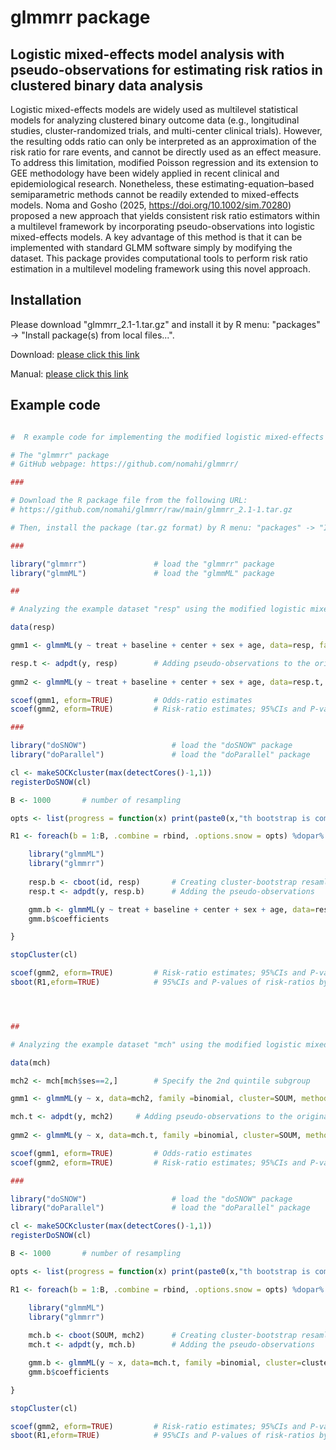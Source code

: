 
# glmmrr package


## Logistic mixed-effects model analysis with pseudo-observations for estimating risk ratios in clustered binary data analysis

Logistic mixed-effects models are widely used as multilevel statistical models for analyzing clustered binary outcome data (e.g., longitudinal studies, cluster-randomized trials, and multi-center clinical trials). However, the resulting odds ratio can only be interpreted as an approximation of the risk ratio for rare events, and cannot be directly used as an effect measure. To address this limitation, modified Poisson regression and its extension to GEE methodology have been widely applied in recent clinical and epidemiological research. Nonetheless, these estimating-equation–based semiparametric methods cannot be readily extended to mixed-effects models. Noma and Gosho (2025, https://doi.org/10.1002/sim.70280) proposed a new approach that yields consistent risk ratio estimators within a multilevel framework by incorporating pseudo-observations into logistic mixed-effects models. A key advantage of this method is that it can be implemented with standard GLMM software simply by modifying the dataset. This package provides computational tools to perform risk ratio estimation in a multilevel modeling framework using this novel approach.



## Installation

Please download "glmmrr_2.1-1.tar.gz" and install it by R menu: "packages" -> "Install package(s) from local files...".

Download: [please click this link](https://github.com/nomahi/glmmrr/raw/main/glmmrr_2.1-1.tar.gz)

Manual: [please click this link](https://github.com/nomahi/glmmrr/raw/main/glmmrr_2.1-1.pdf)




## Example code

```r

#  R example code for implementing the modified logistic mixed-effects model analysis

# The "glmmrr" package
# GitHub webpage: https://github.com/nomahi/glmmrr/

###

# Download the R package file from the following URL:
# https://github.com/nomahi/glmmrr/raw/main/glmmrr_2.1-1.tar.gz

# Then, install the package (tar.gz format) by R menu: "packages" -> "Install package(s) from local files...".

###

library("glmmrr")				# load the "glmmrr" package
library("glmmML")				# load the "glmmML" package

##

# Analyzing the example dataset "resp" using the modified logistic mixed-effects model analysis

data(resp)

gmm1 <- glmmML(y ~ treat + baseline + center + sex + age, data=resp, family =binomial, cluster=id, method="ghq")		# Ordinary logistic mixed model analysis

resp.t <- adpdt(y, resp)		# Adding pseudo-observations to the original dataset
	
gmm2 <- glmmML(y ~ treat + baseline + center + sex + age, data=resp.t, family =binomial, cluster=id, method="ghq")		# Modified logistic mixed model analysis with pseudo-observations

scoef(gmm1, eform=TRUE)			# Odds-ratio estimates
scoef(gmm2, eform=TRUE)			# Risk-ratio estimates; 95%CIs and P-values are incorrect (based on the naive model variances)

###

library("doSNOW")					# load the "doSNOW" package
library("doParallel")				# load the "doParallel" package

cl <- makeSOCKcluster(max(detectCores()-1,1))
registerDoSNOW(cl)

B <- 1000		# number of resampling

opts <- list(progress = function(x) print(paste0(x,"th bootstrap is completed.")))

R1 <- foreach(b = 1:B, .combine = rbind, .options.snow = opts) %dopar% {

	library("glmmML")
	library("glmmrr")
	
	resp.b <- cboot(id, resp)		# Creating cluster-bootstrap resamling dataset
	resp.t <- adpdt(y, resp.b) 		# Adding the pseudo-observations

	gmm.b <- glmmML(y ~ treat + baseline + center + sex + age, data=resp.t, family =binomial, cluster=cluster.b, method="ghq")		# Modified logistic mixed model analysis with pseudo-observations
	gmm.b$coefficients

}

stopCluster(cl)

scoef(gmm2, eform=TRUE)			# Risk-ratio estimates; 95%CIs and P-values are incorrect (based on the naive model variances)
sboot(R1,eform=TRUE)			# 95%CIs and P-values of risk-ratios by bootstrap




##

# Analyzing the example dataset "mch" using the modified logistic mixed-effects model analysis

data(mch)

mch2 <- mch[mch$ses==2,]		# Specify the 2nd quintile subgroup

gmm1 <- glmmML(y ~ x, data=mch2, family =binomial, cluster=SOUM, method="ghq")		# Ordinary logistic mixed model analysis

mch.t <- adpdt(y, mch2)		# Adding pseudo-observations to the original dataset
	
gmm2 <- glmmML(y ~ x, data=mch.t, family =binomial, cluster=SOUM, method="ghq")		# Modified logistic mixed model analysis with pseudo-observations

scoef(gmm1, eform=TRUE)			# Odds-ratio estimates
scoef(gmm2, eform=TRUE)			# Risk-ratio estimates; 95%CIs and P-values are incorrect (based on the naive model variances)

###

library("doSNOW")					# load the "doSNOW" package
library("doParallel")				# load the "doParallel" package

cl <- makeSOCKcluster(max(detectCores()-1,1))
registerDoSNOW(cl)

B <- 1000		# number of resampling

opts <- list(progress = function(x) print(paste0(x,"th bootstrap is completed.")))

R1 <- foreach(b = 1:B, .combine = rbind, .options.snow = opts) %dopar% {

	library("glmmML")
	library("glmmrr")
	
	mch.b <- cboot(SOUM, mch2)		# Creating cluster-bootstrap resamling dataset
	mch.t <- adpdt(y, mch.b)  		# Adding the pseudo-observations

	gmm.b <- glmmML(y ~ x, data=mch.t, family =binomial, cluster=cluster.b, method="ghq")		# Modified logistic mixed model analysis with pseudo-observations
	gmm.b$coefficients

}

stopCluster(cl)

scoef(gmm2, eform=TRUE)			# Risk-ratio estimates; 95%CIs and P-values are incorrect (based on the naive model variances)
sboot(R1,eform=TRUE)			# 95%CIs and P-values of risk-ratios by bootstrap



